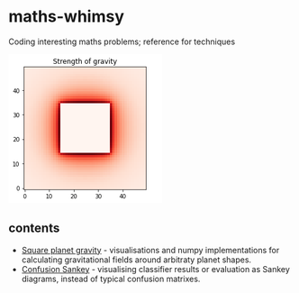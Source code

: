 # maths-whimsy
Coding interesting maths problems; reference for techniques

![strength of gravity around a square planet](square_planet_gravity.png)

## contents

* [Square planet gravity](square_planet_gravity.ipynb) - visualisations and numpy implementations for calculating gravitational fields around arbitraty planet shapes.
* [Confusion Sankey](confusion_sankey.ipynb) - visualising classifier results or evaluation as Sankey diagrams, instead of typical confusion matrixes.
